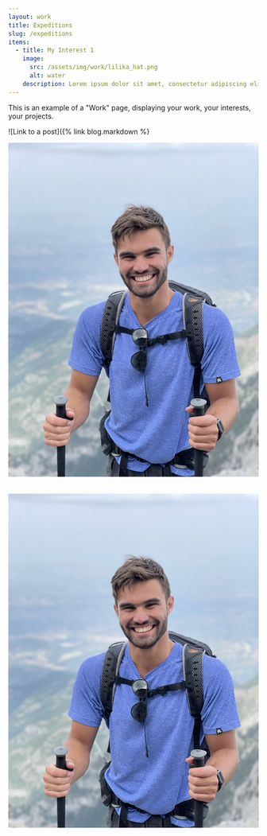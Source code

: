 ```yaml
---
layout: work
title: Expeditions
slug: /expeditions
items:
  - title: My Interest 1
    image:
      src: /assets/img/work/lilika_hat.png
      alt: water
    description: Lorem ipsum dolor sit amet, consectetur adipiscing elit, sed do eiusmod tempor incididunt ut labore et dolore magna aliqua. Ut enim ad minim veniam, quis nostrud exercitation ullamco laboris nisi ut aliquip ex ea commodo consequat. [Link to a post]({% link blog.markdown %})
---
```


This is an example of a "Work" page, displaying your work, your interests, your projects.

![Link to a post]({% link blog.markdown %}

![image tooltip here](/assets/img/profile-olympus.jpg)
<br />
<br />

<p> 

![image tooltip here](/assets/img/profile-olympus.jpg)
<br />
</p>
 